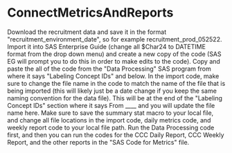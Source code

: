 # ConnectMetricsAndReports

Download the recruitment data and save it in the format "recruitment_environment_date", so for example recruitment_prod_052522. Import it into SAS Enterprise Guide (change all $Char24 to DATETIME format from the drop down menu) and create a new copy of the code (SAS EG will prompt you to do this in order to make edits to the code). Copy and paste the all of the code from the "Data Processing" SAS program from where it says "Labeling Concept IDs" and below. In the import code, make sure to change the file name in the code to match the name of the file that is being imported (this will likely just be a date change if you keep the same naming convention for the data file). This will be at the end of the "Labeling Concept IDs" section where it says From ____ and you will update the file name here. Make sure to save the summary stat macro to your local file, and change all file locations in the import code, daily metrics code, and weekly report code to your local file path. Run the Data Processing code first, and then you can run the codes for the CCC Daily Report, CCC Weekly Report, and the other reports in the "SAS Code for Metrics" file. 
